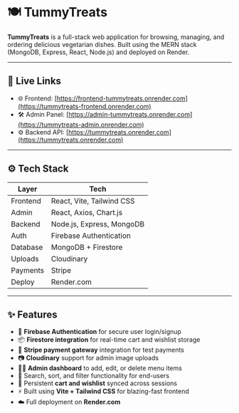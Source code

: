 # 🍽️ TummyTreats

**TummyTreats** is a full-stack web application for browsing, managing, and ordering delicious vegetarian dishes. Built using the MERN stack (MongoDB, Express, React, Node.js) and deployed on Render.

---

## 🔗 Live Links

- 🌐 Frontend: [https://frontend-tummytreats.onrender.com](https://tummytreats-frontend.onrender.com)
- 🛠️ Admin Panel: [https://admin-tummytreats.onrender.com](https://tummytreats-admin.onrender.com)
- ⚙️ Backend API: [https://tummytreats.onrender.com](https://tummytreats.onrender.com)

---


## ⚙️ Tech Stack

| Layer     | Tech                        |
|-----------|-----------------------------|
| Frontend  | React, Vite, Tailwind CSS   |
| Admin     | React, Axios, Chart.js      |
| Backend   | Node.js, Express, MongoDB   |
| Auth      | Firebase Authentication     |
| Database  | MongoDB + Firestore         |
| Uploads   | Cloudinary                  |
| Payments  | Stripe                      |
| Deploy    | Render.com                  |

---

## ✨ Features

- 🔐 **Firebase Authentication** for secure user login/signup
- 📦 **Firestore integration** for real-time cart and wishlist storage
- 🧾 **Stripe payment gateway** integration for test payments
- 📷 **Cloudinary** support for admin image uploads
- 🧑‍🍳 **Admin dashboard** to add, edit, or delete menu items
- 🔎 Search, sort, and filter functionality for end-users
- 🛒 Persistent **cart and wishlist** synced across sessions
- ⚡ Built using **Vite + Tailwind CSS** for blazing-fast frontend
- ☁️ Full deployment on **Render.com**


